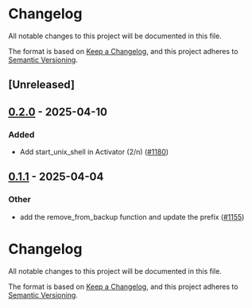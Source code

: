 # Changelog

All notable changes to this project will be documented in this file.

The format is based on [Keep a Changelog](https://keepachangelog.com/en/1.0.0/),
and this project adheres to [Semantic Versioning](https://semver.org/spec/v2.0.0.html).

## [Unreleased]

## [0.2.0](https://github.com/conda/rattler/compare/rattler_pty-v0.1.1...rattler_pty-v0.2.0) - 2025-04-10

### Added

- Add start_unix_shell in Activator (2/n) ([#1180](https://github.com/conda/rattler/pull/1180))

## [0.1.1](https://github.com/conda/rattler/compare/rattler_pty-v0.1.0...rattler_pty-v0.1.1) - 2025-04-04

### Other

- add the remove_from_backup function and update the prefix ([#1155](https://github.com/conda/rattler/pull/1155))
# Changelog
All notable changes to this project will be documented in this file.

The format is based on [Keep a Changelog](https://keepachangelog.com/en/1.0.0/),
and this project adheres to [Semantic Versioning](https://semver.org/spec/v2.0.0.html).
